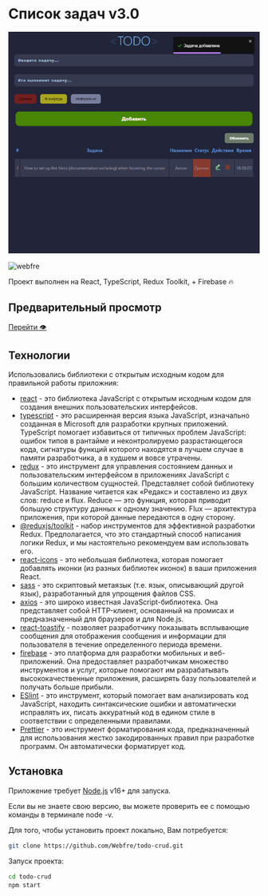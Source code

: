 # Список задач v3.0

![Image alt](https://github.com/Webfre/todo-crud/blob/main/src/img/2023-03-25_18-39-25.png)

<p align="left"> <img src="https://komarev.com/ghpvc/?username=webfre&label=Profile%20views&color=0e75b6&style=flat" alt="webfre" /> </p>

Проект выполнен на React, TypeScript, Redux Toolkit, + Firebase 🔥

## Предварительный просмотр

<a href="https://webfre.github.io/todo-crud/" target="_blank">Перейти 👁</a>

## Технологии

Использовались библиотеки с открытым исходным кодом для правильной работы приложния:

- [react](https://reactjs.org/) - это библиотека JavaScript с открытым исходным кодом для создания внешних пользовательских интерфейсов.
- [typescript](https://create-react-app.dev/docs/adding-typescript/) - это расширенная версия языка JavaScript, изначально созданная в Microsoft для разработки крупных приложений. TypeScript помогает избавиться от типичных проблем JavaScript: ошибок типов в рантайме и неконтролируемо разрастающегося кода, сигнатуры функций которого находятся в лучшем случае в памяти разработчика, а в худшем и вовсе утрачены.
- [redux](https://redux.js.org/introduction/getting-started) - это инструмент для управления состоянием данных и пользовательским интерфейсом в приложениях JavaScript с большим количеством сущностей. Представляет собой библиотеку JavaScript. Название читается как «Редакс» и составлено из двух слов: reduce и flux. Reduce — это функция, которая приводит большую структуру данных к одному значению. Flux — архитектура приложения, при которой данные передаются в одну сторону.
- [@reduxjs/toolkit](https://redux.js.org/redux-toolkit/overview) - набор инструментов для эффективной разработки Redux. Предполагается, что это стандартный способ написания логики Redux, и мы настоятельно рекомендуем вам использовать его.
- [react-icons](https://react-icons.github.io/react-icons/) - это небольшая библиотека, которая помогает добавлять иконки (из разных библиотек иконок) в ваши приложения React.
- [sass](https://sass-lang.com/) - это скриптовый метаязык (т.е. язык, описывающий другой язык), разработанный для упрощения файлов CSS.
- [axios](https://axios-http.com/docs/intro) - это широко известная JavaScript-библиотека. Она представляет собой HTTP-клиент, основанный на промисах и предназначенный для браузеров и для Node.js.
- [react-toastify](https://github.com/fkhadra/react-toastify) - позволяет разработчику показывать всплывающие сообщения для отображения сообщения и информации для пользователя в течение определенного периода времени.
- [firebase](https://firebase.google.com/) - это платформа для разработки мобильных и веб-приложений. Она предоставляет разработчикам множество инструментов и услуг, которые помогают им разрабатывать высококачественные приложения, расширять базу пользователей и получать больше прибыли.
- [ESlint](https://github.com/eslint/eslint) - это инструмент, который помогает вам анализировать код JavaScript, находить синтаксические ошибки и автоматически исправлять их, писать аккуратный код в едином стиле в соответствии с определенными правилами.
- [Prettier](https://prettier.io/) - это инструмент форматирования кода, предназначенный для использования жестко закодированных правил при разработке программ. Он автоматически форматирует код.

## Установка

Приложение требует [Node.js](https://nodejs.org/) v16+ для запуска.

Если вы не знаете свою версию, вы можете проверить ее с помощью команды в терминале node -v.

Для того, чтобы установить проект локально, Вам потребуется:

```sh
git clone https://github.com/Webfre/todo-crud.git
```

Запуск проекта:

```sh
cd todo-crud
npm start
```

